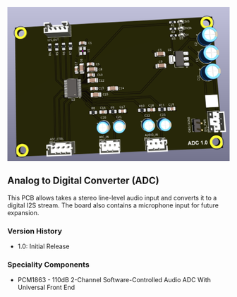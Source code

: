 ![ADC PCB](images/adc.png)

## Analog to Digital Converter (ADC)

This PCB allows takes a stereo line-level audio input and converts it to a digital I2S stream. The board also contains a microphone input for future expansion.

### Version History

- 1.0: Initial Release

### Speciality Components

* PCM1863 - 110dB 2-Channel Software-Controlled Audio ADC With Universal Front End 